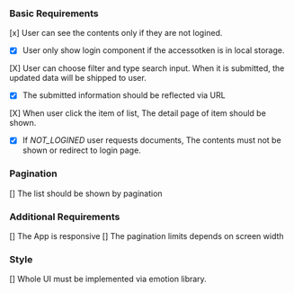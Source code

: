 ### Basic Requirements
[x] User can see the contents only if they are not logined.
  - [X] User only show login component if the accessotken is in local storage.

[X] User can choose filter and type search input. When it is submitted, the updated data will be shipped to user.
  - [x] The submitted information should be reflected via URL

[X] When user click the item of list, The detail page of item should be shown.
  - [X] If *NOT_LOGINED* user requests documents, The contents must not be shown or redirect to login page.

### Pagination
[] The list should be shown by pagination

### Additional Requirements
[] The App is responsive
  [] The pagination limits depends on screen width

### Style
[] Whole UI must be implemented via emotion library.